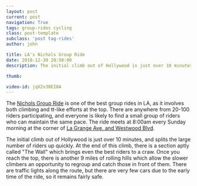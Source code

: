 ```yaml
---
layout: post
current: post
navigation: True
tags: group-rides cycling
class: post-template
subclass: 'post tag-rides'
author: john

title: LA's Nichols Group Ride
date: 2018-12-30 20:50:00
description: The initial climb out of Hollywood is just over 10 minutes, and splits the large number of riders up quickly. At the end of this climb, there is a section aptly called "The Wall" which brings even the best riders to a craw.

thumb: 

video-id: jqV2v30EI8A
---
```


The [Nichols Group Ride](https://www.lagrange.org/nichols/) is one of the best group rides in LA, as it involves both climbing and tt-like efforts at the top. There are anywhere from 20-100 riders participating, and everyone is likely to find a small group of riders who can maintain the same pace. The ride meets at 8:00am every Sunday morning at the corner of [La Grange Ave. and Westwood Blvd](https://www.google.com/maps/place/1990+Westwood+Blvd,+Los+Angeles,+CA+90025).

The initial climb out of Hollywood is just over 10 minutes, and splits the large number of riders up quickly. At the end of this climb, there is a section aptly called "The Wall" which brings even the best riders to a craw. Once you reach the top, there is another 9 miles of rolling hills which allow the slower climbers an opportunity to regroup and catch those in front of them. There are traffic lights along the route, but there are very few cars due to the early time of the ride, so it remains fairly safe.